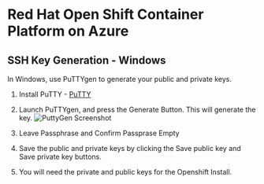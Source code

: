 # Red Hat Open Shift Container Platform on Azure

## SSH Key Generation - Windows
In Windows, use PuTTYgen to generate your public and private keys.

1. Install PuTTY -
[PuTTY](http://www.chiark.greenend.org.uk/~sgtatham/putty/download.html)

2. Launch PuTTYgen, and press the Generate Button. This will generate the key.
![PuttyGen Screenshot][PuTTYgen]

3. Leave Passphrase and Confirm Passprase Empty

4. Save the public and private keys by clicking the Save public key and Save private key buttons.

5. You will need the private and public keys for the Openshift Install.


[PuTTYgen]:  https://github.com/openshift/openshift-ansible-contrib/raw/master/reference-architecture/azure-ansible/images/puttygen.png

